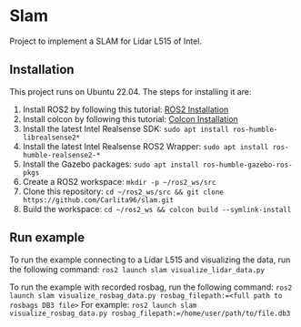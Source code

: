 # Slam

Project to implement a SLAM for Lidar L515 of Intel.

## Installation

This project runs on Ubuntu 22.04. The steps for installing it are:
1. Install ROS2 by following this tutorial: [ROS2 Installation](https://docs.ros.org/en/humble/Installation/Ubuntu-Install-Debians.html)
1. Install colcon by following this tutorial: [Colcon Installation](https://colcon.readthedocs.io/en/released/user/installation.html)
1. Install the latest Intel Realsense SDK: `sudo apt install ros-humble-librealsense2*`
1. Install the latest Intel Realsense ROS2 Wrapper: `sudo apt install ros-humble-realsense2-*`
1. Install the Gazebo packages: `sudo apt install ros-humble-gazebo-ros-pkgs`
1. Create a ROS2 workspace: `mkdir -p ~/ros2_ws/src`
1. Clone this repository: `cd ~/ros2_ws/src && git clone https://github.com/Carlita96/slam.git`
1. Build the workspace: `cd ~/ros2_ws && colcon build --symlink-install`

## Run example

To run the example connecting to a Lidar L515 and visualizing the data, run the following command:
`ros2 launch slam visualize_lidar_data.py`

To run the example with recorded rosbag, run the following command:
`ros2 launch slam visualize_rosbag_data.py rosbag_filepath:=<full path to rosbags DB3 file>`
For example:
`ros2 launch slam visualize_rosbag_data.py rosbag_filepath:=/home/user/path/to/file.db3`